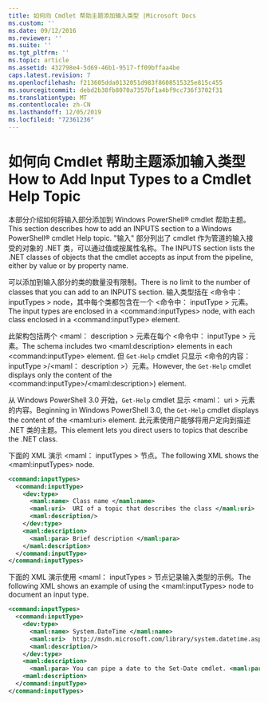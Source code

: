 ```yaml
---
title: 如何向 Cmdlet 帮助主题添加输入类型 |Microsoft Docs
ms.custom: ''
ms.date: 09/12/2016
ms.reviewer: ''
ms.suite: ''
ms.tgt_pltfrm: ''
ms.topic: article
ms.assetid: 432798e4-5d69-46b1-9517-ff09bffaa4be
caps.latest.revision: 7
ms.openlocfilehash: f213605dda0132051d983f8608515325e815c455
ms.sourcegitcommit: debd2b38fb8070a7357bf1a4bf9cc736f3702f31
ms.translationtype: MT
ms.contentlocale: zh-CN
ms.lasthandoff: 12/05/2019
ms.locfileid: "72361236"
---
```

# <a name="how-to-add-input-types-to-a-cmdlet-help-topic"></a><span data-ttu-id="4fdf2-102">如何向 Cmdlet 帮助主题添加输入类型</span><span class="sxs-lookup"><span data-stu-id="4fdf2-102">How to Add Input Types to a Cmdlet Help Topic</span></span>

<span data-ttu-id="4fdf2-103">本部分介绍如何将输入部分添加到 Windows PowerShell® cmdlet 帮助主题。</span><span class="sxs-lookup"><span data-stu-id="4fdf2-103">This section describes how to add an INPUTS section to a Windows PowerShell® cmdlet Help topic.</span></span> <span data-ttu-id="4fdf2-104">"输入" 部分列出了 cmdlet 作为管道的输入接受的对象的 .NET 类，可以通过值或按属性名称。</span><span class="sxs-lookup"><span data-stu-id="4fdf2-104">The INPUTS section lists the .NET classes of objects that the cmdlet accepts as input from the pipeline, either by value or by property name.</span></span>

<span data-ttu-id="4fdf2-105">可以添加到输入部分的类的数量没有限制。</span><span class="sxs-lookup"><span data-stu-id="4fdf2-105">There is no limit to the number of classes that you can add to an INPUTS section.</span></span> <span data-ttu-id="4fdf2-106">输入类型括在 \<命令中： inputTypes > node，其中每个类都包含在一个 \<命令中： inputType > 元素。</span><span class="sxs-lookup"><span data-stu-id="4fdf2-106">The input types are enclosed in a \<command:inputTypes> node, with each class enclosed in a  \<command:inputType> element.</span></span>

<span data-ttu-id="4fdf2-107">此架构包括两个 \<maml： description > 元素在每个 \<命令中： inputType > 元素。</span><span class="sxs-lookup"><span data-stu-id="4fdf2-107">The schema includes two \<maml:description> elements in each \<command:inputType> element.</span></span> <span data-ttu-id="4fdf2-108">但 `Get-Help` cmdlet 只显示 \<命令的内容： inputType >/\<maml： description >）元素。</span><span class="sxs-lookup"><span data-stu-id="4fdf2-108">However, the `Get-Help` cmdlet displays only the content of the \<command:inputType>/\<maml:description>) element.</span></span>

<span data-ttu-id="4fdf2-109">从 Windows PowerShell 3.0 开始，`Get-Help` cmdlet 显示 \<maml： uri > 元素的内容。</span><span class="sxs-lookup"><span data-stu-id="4fdf2-109">Beginning in Windows PowerShell 3.0, the `Get-Help` cmdlet displays the content of the \<maml:uri> element.</span></span> <span data-ttu-id="4fdf2-110">此元素使用户能够将用户定向到描述 .NET 类的主题。</span><span class="sxs-lookup"><span data-stu-id="4fdf2-110">This element lets you direct users to topics that describe the .NET class.</span></span>

<span data-ttu-id="4fdf2-111">下面的 XML 演示 \<maml： inputTypes > 节点。</span><span class="sxs-lookup"><span data-stu-id="4fdf2-111">The following XML shows the \<maml:inputTypes> node.</span></span>

```xml
<command:inputTypes>
  <command:inputType>
    <dev:type>
      <maml:name> Class name </maml:name>
      <maml:uri>  URI of a topic that describes the class </maml:uri>
      <maml:description/>
    </dev:type>
    <maml:description>
      <maml:para> Brief description </maml:para>
    </maml:description>
  </command:inputType>
</command:inputTypes>
```

<span data-ttu-id="4fdf2-112">下面的 XML 演示使用 \<maml： inputTypes > 节点记录输入类型的示例。</span><span class="sxs-lookup"><span data-stu-id="4fdf2-112">The following XML shows an example of using the \<maml:inputTypes> node to document an input type.</span></span>

```xml
<command:inputTypes>
  <command:inputType>
    <dev:type>
      <maml:name> System.DateTime </maml:name>
      <maml:uri>  http://msdn.microsoft.com/library/system.datetime.aspx </maml:uri>
      <maml:description/>
    </dev:type>
    <maml:description>
      <maml:para> You can pipe a date to the Set-Date cmdlet. <maml:para>
    <maml:description>
  </command:inputType>
</command:inputTypes>
```